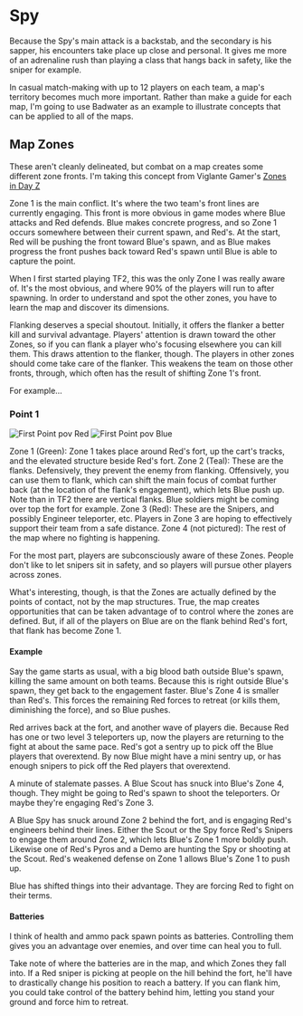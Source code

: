 # Spy

Because the Spy's main attack is a backstab, and the secondary is his sapper, his encounters take place up close and personal. It gives me more of an adrenaline rush than playing a class that hangs back in safety, like the sniper for example.

In casual match-making with up to 12 players on each team, a map's territory becomes much more important. Rather than make a guide for each map, I'm going to use Badwater as an example to illustrate concepts that can be applied to all of the maps.

## Map Zones

These aren't cleanly delineated, but combat on a map creates some different zone fronts. I'm taking this concept from Viglante Gamer's [Zones in Day Z](https://www.youtube.com/watch?v=dnSqK2Yfix0)

Zone 1 is the main conflict. It's where the two team's front lines are currently engaging. This front is more obvious in game modes where Blue attacks and Red defends. Blue makes concrete progress, and so Zone 1 occurs somewhere between their current spawn, and Red's. At the start, Red will be pushing the front toward Blue's spawn, and as Blue makes progress the front pushes back toward Red's spawn until Blue is able to capture the point.

When I first started playing TF2, this was the only Zone I was really aware of. It's the most obvious, and where 90% of the players will run to after spawning. In order to understand and spot the other zones, you have to learn the map and discover its dimensions.

Flanking deserves a special shoutout. Initially, it offers the flanker a better kill and survival advantage. Players' attention is drawn toward the other Zones, so if you can flank a player who's focusing elsewhere you can kill them. This draws attention to the flanker, though. The players in other zones should come take care of the flanker. This weakens the team on those other fronts, through, which often has the result of shifting Zone 1's front.

For example...

### Point 1

![First Point pov Red](./images/P1_Z1.png)
![First Point pov Blue](./images/P1_Z1_2.png)

Zone 1 (Green): Zone 1 takes place around Red's fort, up the cart's tracks, and the elevated structure beside Red's fort.
Zone 2 (Teal): These are the flanks. Defensively, they prevent the enemy from flanking. Offensively, you can use them to flank, which can shift the main focus of combat further back (at the location of the flank's engagement), which lets Blue push up. Note than in TF2 there are vertical flanks. Blue soldiers might be coming over top the fort for example.
Zone 3 (Red): These are the Snipers, and possibly Engineer teleporter, etc. Players in Zone 3 are hoping to effectively support their team from a safe distance.
Zone 4 (not pictured): The rest of the map where no fighting is happening.

For the most part, players are subconsciously aware of these Zones. People don't like to let snipers sit in safety, and so players will pursue other players across zones.

What's interesting, though, is that the Zones are actually defined by the points of contact, not by the map structures. True, the map creates opportunities that can be taken advantage of to control where the zones are defined. But, if all of the players on Blue are on the flank behind Red's fort, that flank has become Zone 1.

#### Example

Say the game starts as usual, with a big blood bath outside Blue's spawn, killing the same amount on both teams. Because this is right outside Blue's spawn, they get back to the engagement faster. Blue's Zone 4 is smaller than Red's. This forces the remaining Red forces to retreat (or kills them, diminishing the force), and so Blue pushes.

Red arrives back at the fort, and another wave of players die. Because Red has one or two level 3 teleporters up, now the players are returning to the fight at about the same pace. Red's got a sentry up to pick off the Blue players that overextend. By now Blue might have a mini sentry up, or has enough snipers to pick off the Red players that overextend.

A minute of stalemate passes. A Blue Scout has snuck into Blue's Zone 4, though. They might be going to Red's spawn to shoot the teleporters. Or maybe they're engaging Red's Zone 3.

A Blue Spy has snuck around Zone 2 behind the fort, and is engaging Red's engineers behind their lines. Either the Scout or the Spy force Red's Snipers to engage them around Zone 2, which lets Blue's Zone 1 more boldly push. Likewise one of Red's Pyros and a Demo are hunting the Spy or shooting at the Scout. Red's weakened defense on Zone 1 allows Blue's Zone 1 to push up.

Blue has shifted things into their advantage. They are forcing Red to fight on their terms.

#### Batteries

I think of health and ammo pack spawn points as batteries. Controlling them gives you an advantage over enemies, and over time can heal you to full.

Take note of where the batteries are in the map, and which Zones they fall into. If a Red sniper is picking at people on the hill behind the fort, he'll have to drastically change his position to reach a battery. If you can flank him, you could take control of the battery behind him, letting you stand your ground and force him to retreat.
